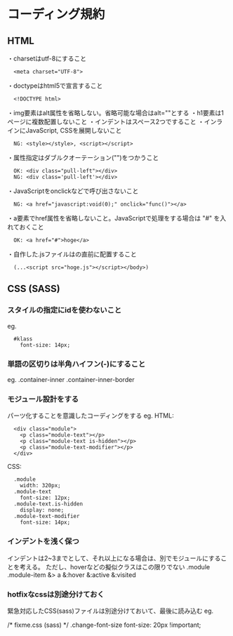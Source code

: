 # コーディング規約

## HTML

・charsetはutf-8にすること
  ```
    <meta charset="UTF-8">
  ```
・doctypeはhtml5で宣言すること
  ```
    <!DOCTYPE html>
  ```
・img要素はalt属性を省略しない。省略可能な場合はalt=""とする
・h1要素は1ページに複数配置しないこと
・インデントはスペース2つですること
・インラインにJavaScript, CSSを展開しないこと
  ```
    NG: <style></style>, <script></script>
  ```
・属性指定はダブルクオーテーション("")をつかうこと
  ```
    OK: <div class="pull-left"></div>
    NG: <div class='pull-left'></div>
  ```
・JavaScriptをonclickなどで呼び出さないこと
  ```
    NG: <a href="javascript:void(0);" onclick="func()"></a>
  ```
・a要素でhref属性を省略しないこと。JavaScriptで処理をする場合は "#" を入れておくこと
  ```
    OK: <a href="#">hoge</a>
  ```
・自作した.jsファイルは</body>の直前に配置すること
  ```
    (...<script src="hoge.js"></script></body>)
  ```


## CSS (SASS)

### スタイルの指定にidを使わないこと
eg.
  ```
    #klass
      font-size: 14px;
  ```

### 単語の区切りは半角ハイフン(-)にすること
eg.
.container-inner
.container-inner-border

### モジュール設計をする
パーツ化することを意識したコーディングをする
eg.
HTML:
  ```
    <div class="module">
      <p class="module-text"></p>
      <p class="module-text is-hidden"></p>
      <p class="module-text-modifier"></p>
    </div>
  ```
CSS:
  ```
    .module
      width: 320px;
    .module-text
      font-size: 12px;
    .module-text.is-hidden
      display: none;
    .module-text-modifier
      font-size: 14px;
  ```

### インデントを浅く保つ
インデントは2~3までとして、それ以上になる場合は、別でモジュールにすることを考える。
ただし、hoverなどの擬似クラスはこの限りでない
.module
  .module-item
    &> a
      &:hover
      &:active
      &:visited


### hotfixなcssは別途分けておく
緊急対応したCSS(sass)ファイルは別途分けておいて、最後に読み込む
eg.

/* fixme.css (sass) */
.change-font-size
  font-size: 20px !important;

<link rel="stylesheet" href="/css/hoge.css">
<link rel="stylesheet" href="/css/fixme.css">